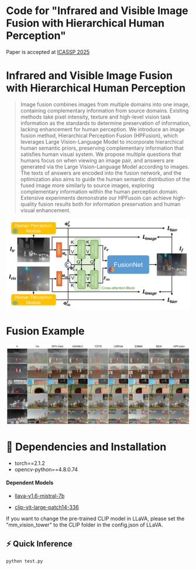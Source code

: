 # Code for "Infrared and Visible Image Fusion with Hierarchical Human Perception"

Paper is accepted at [ICASSP 2025](https://arxiv.org/abs/2409.09291)


# Infrared and Visible Image Fusion with Hierarchical Human Perception
>Image fusion combines images from multiple domains into one image, containing complementary information from source domains. Existing methods take pixel intensity, texture and high-level vision task information as the standards to determine preservation of information, lacking enhancement for human perception. We introduce an image fusion method, Hierarchical Perception Fusion (HPFusion), which leverages Large Vision-Language Model to incorporate hierarchical human semantic priors, preserving complementary information that satisfies human visual system. We propose multiple questions that humans focus on when viewing an image pair, and answers are generated via the Large Vision-Language Model according to images. The texts of answers are encoded into the fusion network, and the optimization also aims to guide the human semantic distribution of the fused image more similarly to source images, exploring complementary information within the human perception domain. Extensive experiments demonstrate our HPFusoin can achieve high-quality fusion results both for information preservation and human visual enhancement.

<p align="center">
  <img src="img/architecture.png">
</p>

# Fusion Example

<p align="center">
  <img src="img/results.png">
</p>

# 🔧 Dependencies and Installation

* torch==2.1.2
* opencv-python==4.8.0.74

#### Dependent Models

* [llava-v1.6-mistral-7b](https://huggingface.co/liuhaotian/llava-v1.6-mistral-7b)

* [clip-vit-large-patch14-336](https://huggingface.co/openai/clip-vit-large-patch14-336)

If you want to change the pre-trained CLIP model in LLaVA, please set the "mm_vision_tower" to the CLIP folder in the config.json of LLaVA.

## ⚡ Quick Inference

```bash
python test.py
```
